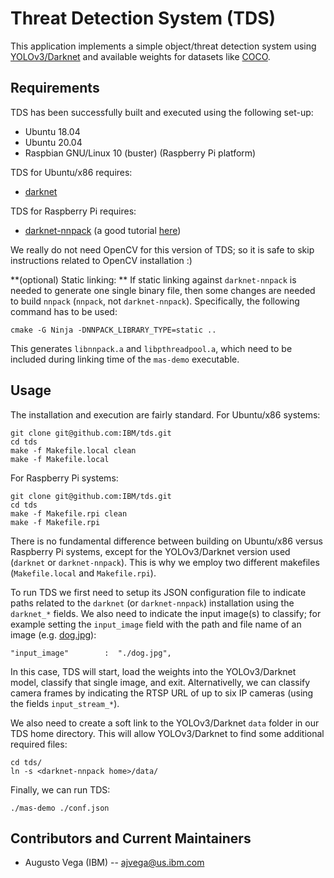 # Threat Detection System (TDS)

This application implements a simple object/threat detection system using [YOLOv3/Darknet](https://pjreddie.com/darknet/yolo/) and available weights for datasets like [COCO](https://cocodataset.org/#home).

## Requirements

TDS has been successfully built and executed using the following set-up:
 - Ubuntu 18.04
 - Ubuntu 20.04
 - Raspbian GNU/Linux 10 (buster) (Raspberry Pi platform)

TDS for Ubuntu/x86 requires:
 - [darknet](https://pjreddie.com/darknet/yolo/)

TDS for Raspberry Pi requires:
 - [darknet-nnpack](https://github.com/digitalbrain79/darknet-nnpack) (a good tutorial [here](https://egemenertugrul.github.io/blog/Darknet-NNPACK-on-Raspberry-Pi/))

We really do not need OpenCV for this version of TDS; so it is safe to skip instructions related to OpenCV installation :)

**(optional) Static linking: ** If static linking against `darknet-nnpack` is needed to generate one single binary file, then some changes are needed to build `nnpack` (`nnpack`, not `darknet-nnpack`). Specifically, the following command has to be used:

```
cmake -G Ninja -DNNPACK_LIBRARY_TYPE=static ..
```

This generates `libnnpack.a` and `libpthreadpool.a`, which need to be included during linking time of the `mas-demo` executable.


## Usage

The installation and execution are fairly standard. For Ubuntu/x86 systems:

```
git clone git@github.com:IBM/tds.git
cd tds
make -f Makefile.local clean
make -f Makefile.local
```

For Raspberry Pi systems:

```
git clone git@github.com:IBM/tds.git
cd tds
make -f Makefile.rpi clean
make -f Makefile.rpi
```

There is no fundamental difference between building on Ubuntu/x86 versus Raspberry Pi systems, except for the YOLOv3/Darknet version used (`darknet` or `darknet-nnpack`). This is why we employ two different makefiles (`Makefile.local` and `Makefile.rpi`).

To run TDS we first need to setup its JSON configuration file to indicate paths related to the `darknet` (or `darknet-nnpack`) installation using the `darknet_*` fields. We also need to indicate the input image(s) to classify; for example setting the `input_image` field with the path and file name of an image (e.g. [dog.jpg](https://github.com/pjreddie/darknet/blob/master/data/dog.jpg)):

```
"input_image"        :  "./dog.jpg",
```

In this case, TDS will start, load the weights into the YOLOv3/Darknet model, classify that single image, and exit. Alternativelly, we can classify camera frames by indicating the RTSP URL of up to six IP cameras (using the fields `input_stream_*`).

We also need to create a soft link to the YOLOv3/Darknet `data` folder in our TDS home directory. This will allow YOLOv3/Darknet to find some additional required files:

```
cd tds/
ln -s <darknet-nnpack home>/data/
```

Finally, we can run TDS:

```
./mas-demo ./conf.json
```



## Contributors and Current Maintainers

 * Augusto Vega (IBM) --  [ajvega@us.ibm.com](mailto:ajvega@us.ibm.com)


